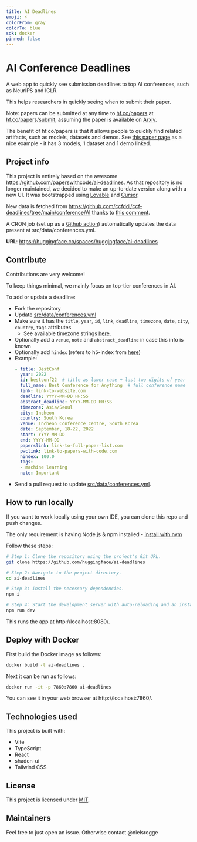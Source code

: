 ```yaml
---
title: AI Deadlines
emoji: ⚡
colorFrom: gray
colorTo: blue
sdk: docker
pinned: false
---
```


# AI Conference Deadlines

A web app to quickly see submission deadlines to top AI conferences, such as NeurIPS and ICLR.

This helps researchers in quickly seeing when to submit their paper.

Note: papers can be submitted at any time to [hf.co/papers](https://hf.co/papers) at [hf.co/papers/submit](https://hf.co/papers/submit), assuming the paper is available on [Arxiv](https://arxiv.org/).

The benefit of hf.co/papers is that it allows people to quickly find related artifacts, such as models, datasets and demos. See [this paper page](https://huggingface.co/papers/2502.04328) as a nice example - it has 3 models, 1 dataset and 1 demo linked.

## Project info

This project is entirely based on the awesome https://github.com/paperswithcode/ai-deadlines. As that repository is no longer maintained, we decided to make an up-to-date version along with a new UI. It was bootstrapped using [Lovable](https://lovable.dev/) and [Cursor](https://www.cursor.com/).

New data is fetched from https://github.com/ccfddl/ccf-deadlines/tree/main/conference/AI thanks to [this comment](https://github.com/paperswithcode/ai-deadlines/issues/723#issuecomment-2603420945). 

A CRON job (set up as a [Github action](.github/workflows/update-conferences.yml)) automatically updates the data present at src/data/conferences.yml.

**URL**: https://huggingface.co/spaces/huggingface/ai-deadlines

## Contribute

Contributions are very welcome!

To keep things minimal, we mainly focus on top-tier conferences in AI.

To add or update a deadline:
- Fork the repository
- Update [src/data/conferences.yml](src/data/conferences.yml)
- Make sure it has the `title`, `year`, `id`, `link`, `deadline`, `timezone`, `date`, `city`, `country`, `tags` attributes
    + See available timezone strings [here](https://momentjs.com/timezone/).
- Optionally add a `venue`, `note` and `abstract_deadline` in case this info is known
- Optionally add `hindex` (refers to h5-index from [here](https://scholar.google.com/citations?view_op=top_venues&vq=eng))
- Example:
    ```yaml
    - title: BestConf
      year: 2022
      id: bestconf22  # title as lower case + last two digits of year
      full_name: Best Conference for Anything  # full conference name
      link: link-to-website.com
      deadline: YYYY-MM-DD HH:SS
      abstract_deadline: YYYY-MM-DD HH:SS
      timezone: Asia/Seoul
      city: Incheon
      country: South Korea
      venue: Incheon Conference Centre, South Korea
      date: September, 18-22, 2022
      start: YYYY-MM-DD
      end: YYYY-MM-DD
      paperslink: link-to-full-paper-list.com
      pwclink: link-to-papers-with-code.com
      hindex: 100.0
      tags:
      - machine learning
      note: Important
    ```
- Send a pull request to update [src/data/conferences.yml](src/data/conferences.yml).

## How to run locally

If you want to work locally using your own IDE, you can clone this repo and push changes.

The only requirement is having Node.js & npm installed - [install with nvm](https://github.com/nvm-sh/nvm#installing-and-updating)

Follow these steps:

```sh
# Step 1: Clone the repository using the project's Git URL.
git clone https://github.com/huggingface/ai-deadlines

# Step 2: Navigate to the project directory.
cd ai-deadlines

# Step 3: Install the necessary dependencies.
npm i

# Step 4: Start the development server with auto-reloading and an instant preview.
npm run dev
```

This runs the app at http://localhost:8080/.

## Deploy with Docker

First build the Docker image as follows:

```bash
docker build -t ai-deadlines .
```

Next it can be run as follows:

```bash
docker run -it -p 7860:7860 ai-deadlines
```

You can see it in your web browser at http://localhost:7860/.

## Technologies used

This project is built with:

- Vite
- TypeScript
- React
- shadcn-ui
- Tailwind CSS

## License

This project is licensed under [MIT](LICENSE).

## Maintainers

Feel free to just open an issue. Otherwise contact @nielsrogge